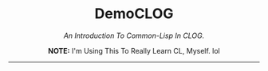 <div align="center">
  <h1>DemoCLOG</h1>
  <p><em>An Introduction To Common-Lisp In CLOG.</em></p>
  <p><strong>NOTE:</strong> I'm Using This To Really Learn CL, Myself. lol</p>
</div>

---

